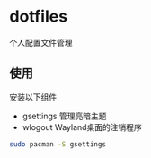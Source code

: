 # dotfiles
个人配置文件管理

## 使用
安装以下组件
- gsettings 管理亮暗主题
- wlogout Wayland桌面的注销程序

```bash
sudo pacman -S gsettings 
```
